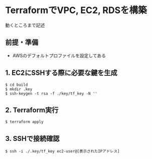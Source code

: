 # TerraformでVPC, EC2, RDSを構築

動くところまで記述

## 前提・準備
- AWSのデフォルトプロファイルを設定してある

## 1. EC2にSSHする際に必要な鍵を生成
```sh:
$ cd build
$ mkdir .key
$ ssh-keygen -t rsa -f ./key/tf_key -N ''
```

## 2. Terraform実行
```sh:
$ terraform apply
```

## 3. SSHで接続確認
```sh:
$ ssh -i ./.key/tf_key ec2-user@[表示されたIPアドレス]
```
